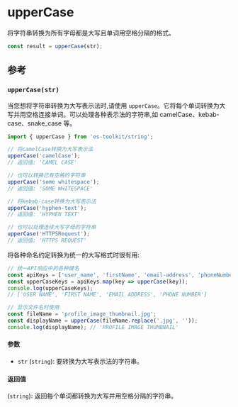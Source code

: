 # upperCase

将字符串转换为所有字母都是大写且单词用空格分隔的格式。

```typescript
const result = upperCase(str);
```

## 参考

### `upperCase(str)`

当您想将字符串转换为大写表示法时,请使用 `upperCase`。它将每个单词转换为大写并用空格连接单词。可以处理各种表示法的字符串,如 camelCase、kebab-case、snake_case 等。

```typescript
import { upperCase } from 'es-toolkit/string';

// 将camelCase转换为大写表示法
upperCase('camelCase');
// 返回值: 'CAMEL CASE'

// 也可以转换已有空格的字符串
upperCase('some whitespace');
// 返回值: 'SOME WHITESPACE'

// 将kebab-case转换为大写表示法
upperCase('hyphen-text');
// 返回值: 'HYPHEN TEXT'

// 也可以处理连续大写字母的字符串
upperCase('HTTPSRequest');
// 返回值: 'HTTPS REQUEST'
```

将各种命名约定转换为统一的大写格式时很有用:

```typescript
// 统一API响应中的各种键名
const apiKeys = ['user_name', 'firstName', 'email-address', 'phoneNumber'];
const upperCaseKeys = apiKeys.map(key => upperCase(key));
console.log(upperCaseKeys);
// ['USER NAME', 'FIRST NAME', 'EMAIL ADDRESS', 'PHONE NUMBER']

// 显示文件名时使用
const fileName = 'profile_image_thumbnail.jpg';
const displayName = upperCase(fileName.replace('.jpg', ''));
console.log(displayName); // 'PROFILE IMAGE THUMBNAIL'
```

#### 参数

- `str` (`string`): 要转换为大写表示法的字符串。

#### 返回值

(`string`): 返回每个单词都转换为大写并用空格分隔的字符串。
